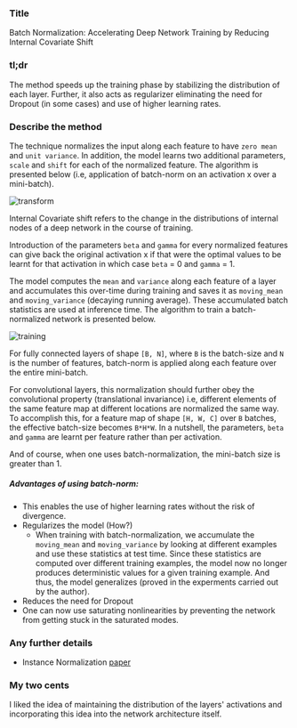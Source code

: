 ### Title

Batch Normalization: Accelerating Deep Network Training by Reducing Internal Covariate Shift

### tl;dr

The method speeds up the training phase by stabilizing the distribution of each layer. Further, it also acts as regularizer eliminating the need for Dropout (in some cases) and use of higher learning rates.

### Describe the method

The technique normalizes the input along each feature to have `zero mean` and `unit variance`. In addition, the model learns two additional parameters, `scale` and `shift` for each of the normalized feature. The algorithm is presented below (i.e, application of batch-norm on an activation x over a mini-batch).

![transform](https://user-images.githubusercontent.com/15105941/37105982-945fa8ba-2256-11e8-867b-66588ad40eb0.png)

Internal Covariate shift refers to the change in the distributions of internal nodes of a deep network in the course of training.

Introduction of the parameters `beta` and `gamma` for every normalized features can give back the original activation x if that were the optimal values to be learnt for that activation in which case `beta` = 0 and `gamma` = 1.


The model computes the `mean` and `variance` along each feature of a layer and accumulates this over-time during training and saves it as `moving_mean` and `moving_variance` (decaying running average). These accumulated batch statistics are used at inference time. The algorithm to train a batch-normalized network is presented below.

![training](https://user-images.githubusercontent.com/15105941/37105828-2a39ba66-2256-11e8-8bd8-9ae4d5f30432.png)

For fully connected layers of shape `[B, N]`, where `B` is the batch-size and `N` is the number of features, batch-norm is applied along each feature over the entire mini-batch.

For convolutional layers, this normalization should further obey the convolutional property (translational invariance) i.e, different elements of the same feature map at different locations are normalized the same way. To accomplish this, for a feature map of shape `[H, W, C]` over `B` batches, the effective batch-size becomes `B*H*W`. In a nutshell, the parameters, `beta` and `gamma` are learnt per feature rather than per activation.

And of course, when one uses batch-normalization, the mini-batch size is greater than 1.

##### Advantages of using batch-norm:

- This enables the use of higher learning rates without the risk of divergence.
- Regularizes the model (How?)
   - When training with batch-normalization, we accumulate the `moving_mean` and `moving_variance` by looking at different examples and use these statistics at test time. Since these statistics are computed over different training examples, the model now no longer produces deterministic values for a given training example. And thus, the model generalizes (proved in the experments carried out by the author).
- Reduces the need for Dropout
- One can now use saturating nonlinearities by preventing the network from getting stuck in the saturated modes.


### Any further details

- Instance Normalization [paper](https://arxiv.org/abs/1607.08022)

### My two cents

I liked the idea of maintaining the distribution of the layers' activations and incorporating this idea into the network architecture itself.
